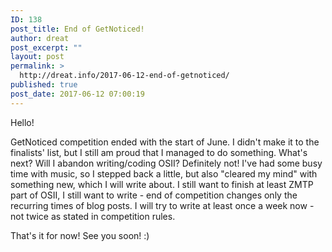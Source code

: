 ```yaml
---
ID: 138
post_title: End of GetNoticed!
author: dreat
post_excerpt: ""
layout: post
permalink: >
  http://dreat.info/2017-06-12-end-of-getnoticed/
published: true
post_date: 2017-06-12 07:00:19
---
```

Hello!

GetNoticed competition ended with the start of June. I didn't make it to the finalists' list, but I still am proud that I managed to do something. What's next? Will I abandon writing/coding OSII? Definitely not! I've had some busy time with music, so I stepped back a little, but also "cleared my mind" with something new, which I will write about. I still want to finish at least ZMTP part of OSII, I still want to write - end of competition changes only the recurring times of blog posts. I will try to write at least once a week now - not twice as stated in competition rules.

That's it for now! See you soon! :)
